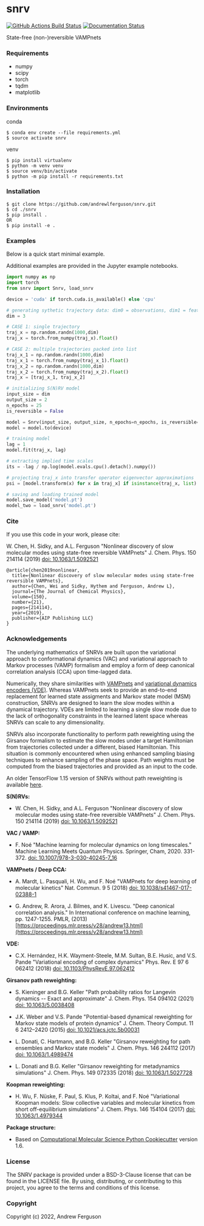 snrv
==============================
[//]: # (Badges)
[![GitHub Actions Build Status](https://github.com/andrewlferguson/snrv/workflows/CI/badge.svg)](https://github.com/andrewlferguson/snrv/actions?query=workflow%3ACI)
[![Documentation Status](https://readthedocs.org/projects/snrv/badge/?version=latest)](https://snrv.readthedocs.io/en/latest/?badge=latest)
<!--- *Requires codecov.io account* [![codecov](https://codecov.io/gh/andrewlferguson/snrv/branch/master/graph/badge.svg)](https://codecov.io/gh/andrewlferguson/snrv/branch/master) --->


State-free (non-)reversible VAMPnets

### Requirements

* numpy
* scipy
* torch
* tqdm
* matplotlib

### Environments

conda
```
$ conda env create --file requirements.yml
$ source activate snrv
```

venv
```
$ pip install virtualenv
$ python -m venv venv
$ source venv/bin/activate
$ python -m pip install -r requirements.txt
```

### Installation

```
$ git clone https://github.com/andrewlferguson/snrv.git
$ cd ./snrv
$ pip install .
OR
$ pip install -e .
```

### Examples

Below is a quick start minimal example.

Additional examples are provided in the Jupyter example notebooks.

```python 
import numpy as np
import torch
from snrv import Snrv, load_snrv

device = 'cuda' if torch.cuda.is_available() else 'cpu'

# generating sythetic trajectory data: dim0 = observations, dim1 = features
dim = 3

# CASE 1: single trajectory
traj_x = np.random.randn(1000,dim)
traj_x = torch.from_numpy(traj_x).float()

# CASE 2: multiple trajectories packed into list
traj_x_1 = np.random.randn(1000,dim)
traj_x_1 = torch.from_numpy(traj_x_1).float()
traj_x_2 = np.random.randn(1000,dim)
traj_x_2 = torch.from_numpy(traj_x_2).float()
traj_x = [traj_x_1, traj_x_2]

# initializing S(N)RV model
input_size = dim
output_size = 2
n_epochs = 25
is_reversible = False

model = Snrv(input_size, output_size, n_epochs=n_epochs, is_reversible=is_reversible, device=device)
model = model.to(device)

# training model
lag = 1
model.fit(traj_x, lag)

# extracting implied time scales
its = -lag / np.log(model.evals.cpu().detach().numpy())

# projecting traj_x into transfer operator eigenvector approximations
psi = [model.transform(x) for x in traj_x] if isinstance(traj_x, list) else model.transform(traj_x)

# saving and loading trained model
model.save_model('model.pt')
model_two = load_snrv('model.pt')
```

### Cite

If you use this code in your work, please cite:

W. Chen, H. Sidky, and A.L. Ferguson "Nonlinear discovery of slow molecular modes using state-free reversible VAMPnets" 
J. Chem. Phys. 150 214114 (2019) [doi: 10.1063/1.5092521](https://doi.org/10.1063/1.5092521)

```
@article{chen2019nonlinear,
  title={Nonlinear discovery of slow molecular modes using state-free reversible VAMPnets},
  author={Chen, Wei and Sidky, Hythem and Ferguson, Andrew L},
  journal={The Journal of Chemical Physics},
  volume={150},
  number={21},
  pages={214114},
  year={2019},
  publisher={AIP Publishing LLC}
}
```


### Acknowledgements
 
The underlying mathematics of SNRVs are built upon the variational approach to conformational dynamics (VAC) and 
variational approach to Markov processes (VAMP) formalism and employ a form of deep canonical correlation analysis (CCA) 
upon time-lagged data. 

Numerically, they share similarities with [VAMPnets](https://github.com/markovmodel/deeptime) and 
[variational dynamics encoders (VDE)](https://github.com/msmbuilder/vde). Whereas VAMPnets seek to provide an end-to-end
replacement for learned state assigments and Markov state model (MSM) construction, SNRVs are designed to learn the slow 
modes within a dynamical trajectory. VDEs are limited to learning a single slow mode due to the lack of orthogonality 
constraints in the learned latent space whereas SNRVs can scale to any dimensionality. 

SNRVs also incorporate functionality to 
perform path reweighting using the Girsanov formalism to estimate the slow modes under 
a target Hamiltonian from trajectories collected under a different, biased Hamiltonian. This situation is commonly
encountered when using enhanced sampling biasing techniques to enhance sampling of the phase space. Path weights
must be computed from the biased trajectories and provided as an input to the code.

An older TensorFlow 1.15 version of SNRVs without path reweighting is available [here](https://github.com/hsidky/srv).

**S(N)RVs:**

* W. Chen, H. Sidky, and A.L. Ferguson "Nonlinear discovery of slow molecular modes using state-free reversible 
VAMPnets" J. Chem. Phys. 150 214114 (2019) [doi: 10.1063/1.5092521](https://doi.org/10.1063/1.5092521)

**VAC / VAMP:**

* F. Noé "Machine learning for molecular dynamics on long timescales." Machine Learning Meets Quantum Physics. 
Springer, Cham, 2020. 331-372. [doi: 10.1007/978-3-030-40245-7_16](https://doi.org/10.1007/978-3-030-40245-7_16)

**VAMPnets / Deep CCA:**

* A. Mardt, L. Pasquali, H. Wu, and F. Noé "VAMPnets for deep learning of molecular kinetics" Nat. Commun. 9 5 (2018) 
[doi: 10.1038/s41467-017-02388-1](https://doi.org/10.1038/s41467-017-02388-1)

* G. Andrew, R. Arora, J. Bilmes, and K. Livescu. "Deep canonical correlation analysis." In International 
conference on machine learning, pp. 1247-1255. PMLR, (2013) [https://proceedings.mlr.press/v28/andrew13.html](https://proceedings.mlr.press/v28/andrew13.html)

**VDE:**

* C.X. Hernández, H.K. Wayment-Steele, M.M. Sultan, B.E. Husic, and V.S. Pande "Variational encoding of complex dynamics" 
Phys. Rev. E 97 6 062412 (2018) [doi: 10.1103/PhysRevE.97.062412](https://doi.org/10.1103/PhysRevE.97.062412)

**Girsanov path reweighting:**

* S. Kieninger and B.G. Keller "Path probability ratios for Langevin dynamics -- Exact and approximate" J. Chem. Phys. 
154 094102 (2021) [doi: 10.1063/5.0038408](https://doi.org/10.1063/5.0038408) 

* J.K. Weber and V.S. Pande "Potential-based dynamical reweighting for Markov state models of protein dynamics" J. Chem. Theory Comput. 11 6 2412–2420 (2015) [doi: 10.1021/acs.jctc.5b00031](https://doi.org/10.1021/acs.jctc.5b00031)

* L. Donati, C. Hartmann, and B.G. Keller "Girsanov reweighting for path ensembles and Markov state models" J. Chem. Phys. 146 244112 (2017)
[doi: 10.1063/1.4989474](http://dx.doi.org/10.1063/1.4989474)

* L. Donati and B.G. Keller "Girsanov reweighting for metadynamics simulations" J. Chem. Phys. 149 072335 (2018)
[doi: 10.1063/1.5027728](https://doi.org/10.1063/1.5027728)

**Koopman reweighting:**

* H. Wu, F. Nüske, F. Paul, S. Klus, P. Koltai, and F. Noé "Variational Koopman models: Slow collective variables and molecular kinetics from short off-equilibrium simulations" J. Chem. Phys. 
146 154104 (2017) [doi: 10.1063/1.4979344](http://dx.doi.org/10.1063/1.4979344) 

**Package structure:**

* Based on [Computational Molecular Science Python Cookiecutter](https://github.com/molssi/cookiecutter-cms) version 1.6.


### License

The SNRV package is provided under a BSD-3-Clause license that can be found in the LICENSE file. By using, distributing, or 
contributing to this project, you agree to the terms and conditions of this license.

### Copyright

Copyright (c) 2022, Andrew Ferguson

